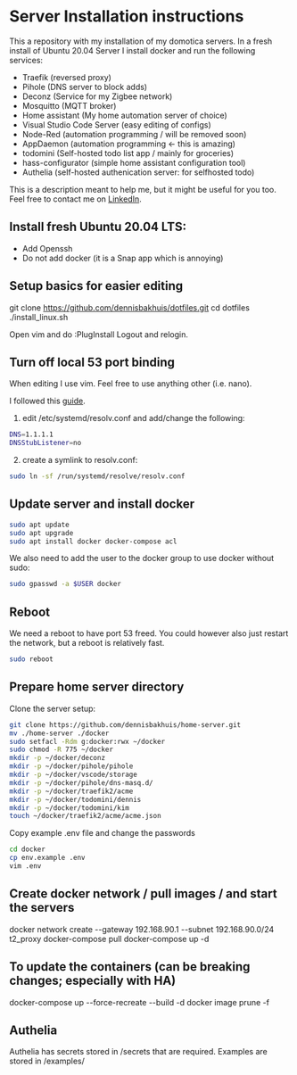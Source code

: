 # Server Installation instructions
This a repository with my installation of my domotica servers. In a fresh install of Ubuntu 20.04 Server
I install docker and run the following services:
- Traefik (reversed proxy)
- Pihole (DNS server to block adds)
- Deconz (Service for my Zigbee network)
- Mosquitto (MQTT broker)
- Home assistant (My home automation server of choice)
- Visual Studio Code Server (easy editing of configs)
- Node-Red (automation programming / will be removed soon)
- AppDaemon (automation programming <- this is amazing)
- todomini (Self-hosted todo list app / mainly for groceries)
- hass-configurator (simple home assistant configuration tool)
- Authelia (self-hosted authenication server: for selfhosted todo)

This is a description meant to help me, but it might be useful for you too. Feel free to contact me on
[LinkedIn](https://linkedin.com/in/dennisbakhuis).

## Install fresh Ubuntu 20.04 LTS:
- Add Openssh
- Do not add docker (it is a Snap app which is annoying)

## Setup basics for easier editing
git clone https://github.com/dennisbakhuis/dotfiles.git
cd dotfiles
./install_linux.sh

Open vim and do :PlugInstall
Logout and relogin.

## Turn off local 53 port binding
When editing I use vim. Feel free to use anything other (i.e. nano).

I followed this [guide](https://www.linuxuprising.com/2020/07/ubuntu-how-to-free-up-port-53-used-by.html).

1) edit /etc/systemd/resolv.conf and add/change the following:
```bash
DNS=1.1.1.1
DNSStubListener=no
```
2) create a symlink to resolv.conf:
```bash
sudo ln -sf /run/systemd/resolve/resolv.conf
```

## Update server and install docker
```bash
sudo apt update
sudo apt upgrade
sudo apt install docker docker-compose acl
```
We also need to add the user to the docker group to use docker without sudo:
```bash
sudo gpasswd -a $USER docker
```

## Reboot
We need a reboot to have port 53 freed. You could however also just restart the network, but a reboot is
relatively fast.
```bash
sudo reboot
```

## Prepare home server directory
Clone the server setup:
```bash
git clone https://github.com/dennisbakhuis/home-server.git
mv ./home-server ./docker
sudo setfacl -Rdm g:docker:rwx ~/docker
sudo chmod -R 775 ~/docker
mkdir -p ~/docker/deconz
mkdir -p ~/docker/pihole/pihole
mkdir -p ~/docker/vscode/storage
mkdir -p ~/docker/pihole/dns-masq.d/
mkdir -p ~/docker/traefik2/acme
mkdir -p ~/docker/todomini/dennis
mkdir -p ~/docker/todomini/kim
touch ~/docker/traefik2/acme/acme.json

```
Copy example .env file and change the passwords
```bash
cd docker
cp env.example .env
vim .env
```

## Create docker network / pull images / and start the servers
docker network create --gateway 192.168.90.1 --subnet 192.168.90.0/24 t2_proxy
docker-compose pull
docker-compose up -d


## To update the containers (can be breaking changes; especially with HA)
docker-compose up --force-recreate --build -d
docker image prune -f

## Authelia
Authelia has secrets stored in /secrets that are required. Examples are stored in /examples/
